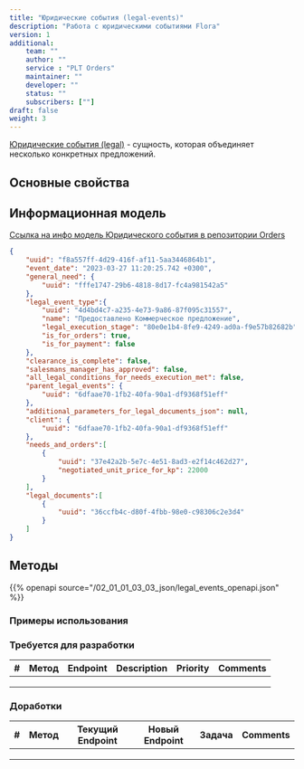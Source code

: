 ```yaml
---
title: "Юридические события (legal-events)"
description: "Работа с юридическими событиями Flora"
version: 1
additional:
    team: ""
    author: ""
    service : "PLT Orders"
    maintainer: ""
    developer: ""
    status: ""
    subscribers: [""]
draft: false
weight: 3
---
```


[Юридические события (legal)]() - сущность, которая объединяет несколько конкретных предложений.


## Основные свойства


## Информационная модель

[Ссылка на инфо модель Юридического события в репозитории Orders](https://doc-orders-main.com-dev.int.rolfcorp.ru/02_info_model/02_entities/04_legal_event/)

```json
{
    "uuid": "f8a557ff-4d29-416f-af11-5aa3446864b1",
    "event_date": "2023-03-27 11:20:25.742 +0300",
    "general_need": {
        "uuid": "fffe1747-29b6-4818-8d17-fc4a981542a5"
    },
    "legal_event_type":{
        "uuid": "4d4bd4c7-a235-4e73-9a86-87f095c31557",
        "name": "Предоставлено Коммерчеcкое предложение",
        "legal_execution_stage": "80e0e1b4-8fe9-4249-ad0a-f9e57b82682b",
        "is_for_orders": true,
        "is_for_payment": false 
    },
    "clearance_is_complete": false,
    "salesmans_manager_has_approved": false,
    "all_legal_conditions_for_needs_execution_met": false,
    "parent_legal_events": {
        "uuid": "6dfaae70-1fb2-40fa-90a1-df9368f51eff"
    },
    "additional_parameters_for_legal_documents_json": null,
    "client": {
        "uuid": "6dfaae70-1fb2-40fa-90a1-df9368f51eff"
    },
    "needs_and_orders":[
        {
            "uuid": "37e42a2b-5e7c-4e51-8ad3-e2f14c462d27",
            "negotiated_unit_price_for_kp": 22000
        }
    ],
    "legal_documents":[
        {
            "uuid": "36ccfb4c-d80f-4fbb-98e0-c98306c2e3d4"
        }
    ]
}

```

## Методы

{{% openapi source="/02_01_01_03_03_json/legal_events_openapi.json" %}}

### Примеры использования



### Требуется для разработки

| #   | Метод | Endpoint | Description | Priority | Comments |
| --- | ----- | -------- | ----------- | -------- | -------- |
|     |       |          |             |          |          |
|     |       |          |             |          |          |
|     |       |          |             |          |          |


### Доработки

| #   | Метод | Текущий Endpoint | Новый Endpoint | Задача | Comments |
| --- | ----- | ---------------- | -------------- | ------ | -------- |
|     |       |                  |                |        |          |
|     |       |                  |                |        |          |
|     |       |                  |                |        |          |
